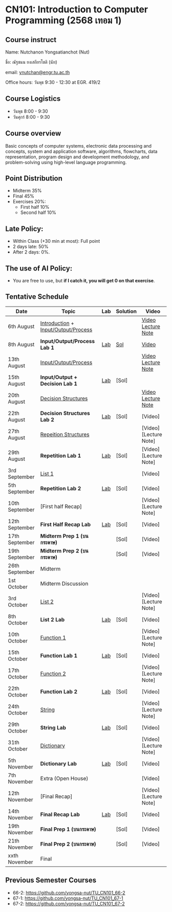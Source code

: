 # CN101: Introduction to Computer Programming (2568 เทอม 1)

## Course instruct

Name: Nutchanon Yongsatianchot (Nut)

ชื่อ: ณัฐชนน ยงเสถียรโชติ (นัท)

email: ynutchan@engr.tu.ac.th

Office hours: วันพุธ 9:30 - 12:30 at EGR. 419/2 

## Course Logistics

- วันพุธ 8:00 - 9:30
- วันศุกร์ 8:00 - 9:30

## Course overview 
Basic concepts of computer systems, electronic data processing and concepts, system and application software, algorithms, flowcharts, data representation, program design and development methodology, and problem-solving using high-level language programming. 

## Point Distribution

- Midterm 35%
- Final 45%
- Exercises 20%:
  - First half 10%
  - Second half 10%

## Late Policy:
- Within Class (+30 min at most): Full point
- 2 days late: 50%
- After 2 days: 0%.

## The use of AI Policy:
- You are free to use, but **if I catch it, you will get 0 on that exercise**. 

## Tentative Schedule

|   Date  |  Topic  |  Lab  |  Solution | Video |
| ------- | ------- |  --------  | ----- | -------- |
| 6th August  | [Introduction](https://docs.google.com/presentation/d/1NTo9DB1zQFDuQVFixkBg8eE9_vTqCC6VBGYCoYS5l0c/edit?usp=sharing) + [Input/Output/Process](https://colab.research.google.com/github/yongsa-nut/TU_CN101_67-1/blob/main/Chapter_2_Input_Processing_and_Output.ipynb) |  | | [Video](https://youtu.be/23Ee6pE0mh0) [Lecture Note](https://github.com/yongsa-nut/TU_CN101_68-1/blob/main/Lecture%201%20InputOutputProcessing.pdf) | 
| 8th August  | **Input/Output/Process Lab 1**  | [Lab](https://colab.research.google.com/github/yongsa-nut/TU_CN101_68-1/blob/main/Input_Output_Lab_2568.ipynb) | [Sol](https://colab.research.google.com/github/yongsa-nut/TU_CN101_68-1/blob/main/Input_Output_Lab_2568_(sol).ipynb)  | [Video](https://tuipied.sharepoint.com/:v:/s/Section_9C1F380E-81AF-4B28-898F-0B7521DED224/EWqpiB0pK2JFojpbcvuOq88BGgbDuO8zsfeXBzMnskrfnQ?e=LYDfvM&nav=eyJyZWZlcnJhbEluZm8iOnsicmVmZXJyYWxBcHAiOiJTdHJlYW1XZWJBcHAiLCJyZWZlcnJhbFZpZXciOiJTaGFyZURpYWxvZy1MaW5rIiwicmVmZXJyYWxBcHBQbGF0Zm9ybSI6IldlYiIsInJlZmVycmFsTW9kZSI6InZpZXcifX0%3D)  | 
| 13th August  | [Input/Output/Process](https://colab.research.google.com/github/yongsa-nut/TU_CN101_67-1/blob/main/Chapter_2_Input_Processing_and_Output.ipynb)   |  |  | [Video](https://youtu.be/Ho_KQQSNQV8) [Lecture Note](https://github.com/yongsa-nut/TU_CN101_68-1/blob/main/lecture%203.pdf)| 
| 15th August  | **Input/Output + Decision Lab 1**   | [Lab](https://colab.research.google.com/github/yongsa-nut/TU_CN101_68-1/blob/main/Decision_Lab_1.ipynb) | [Sol]  |  | 
| 20th August  | [Decision Structures](https://colab.research.google.com/github/yongsa-nut/TU_CN101_67-1/blob/main/Chapter_3_Decision_Structures_and_Boolean_Logic.ipynb)   |   |    | [Video](https://youtu.be/sKGG-I-3uHQ) [Lecture Note](https://github.com/yongsa-nut/TU_CN101_68-1/blob/main/Decision%20Structures%20lecture%20note.pdf)| 
| 22th August  | **Decision Structures Lab 2**   | [Lab](https://colab.research.google.com/github/yongsa-nut/TU_CN101_68-1/blob/main/Decision_Structure_Lab_2568.ipynb) | [Sol]  | [Video] | 
| 27th August  |  [Repeition Structures](https://colab.research.google.com/github/yongsa-nut/TU_CN101_67-1/blob/main/Chapter_4_Repitition_Structures.ipynb)   |   |  | [Video] [Lecture Note] | 
| 29th August  | **Repetition Lab 1**   | [Lab](https://colab.research.google.com/github/yongsa-nut/TU_CN101_68-1/blob/main/Repetition_Structures_Lab.ipynb) | [Sol] | [Video] [Lecture Note] | 
| 3rd September  | [List 1](https://colab.research.google.com/github/yongsa-nut/TU_CN101_67-1/blob/main/Chapter_5_List_and_Tuple.ipynb) |   |   | [Video] | 
| 5th September  | 	 **Repetition Lab 2**   | [Lab](https://colab.research.google.com/github/yongsa-nut/TU_CN101_68-1/blob/main/Repetition_Structure_and_List_Lab_2568.ipynb)  | [Sol]  | [Video] | 
| 10th September  | [First half Recap]         |       |        | [Video] [Lecture Note]| 
| 12th September  | **First Half Recap Lab**   | [Lab](https://colab.research.google.com/github/yongsa-nut/TU_CN101_68-1/blob/main/CN_101First_Half_Recap_2568.ipynb) | [Sol]  | [Video] | 
| 17th September  | **Midterm Prep 1 (บนกระดาษ)**   |  | [Sol]  | [Video] | 
| 19th September  | **Midterm Prep 2 (บนกระดาษ)**   |  | [Sol]  | [Video] | 
| 26th September  | Midterm   |  |   |  | 
| 1st October  | Midterm Discussion   |  |   |  | 
| 3rd October  | [List 2](https://colab.research.google.com/github/yongsa-nut/TU_CN101_67-1/blob/main/Chapter_5_List_and_Tuple.ipynb)         |        |   | [Video] [Lecture Note] | 
| 8th October  | **List 2 Lab**   | [Lab](https://colab.research.google.com/github/yongsa-nut/TU_CN101_68-1/blob/main/List_Lab_2568.ipynb)  | [Sol]   | [Video] |
| 10th October  | [Function 1](https://colab.research.google.com/github/yongsa-nut/TU_CN101_67-1/blob/main/Chapter_5_Function.ipynb)       |   |   | [Video] [Lecture Note] | 
| 15th October | **Function Lab 1**   | [Lab](https://colab.research.google.com/github/yongsa-nut/TU_CN101_68-1/blob/main/Function_Lab_1_2568.ipynb)  | [Sol]  | [Video] |
| 17th October | [Function 2](https://colab.research.google.com/github/yongsa-nut/TU_CN101_67-1/blob/main/Chapter_5_Function.ipynb)       |   |   | [Video] [Lecture Note] | 
| 22th October | **Function Lab 2**   | [Lab](https://colab.research.google.com/github/yongsa-nut/TU_CN101_68-1/blob/main/Function_Lab_2_2568.ipynb)  | [Sol]  | [Video] |
| 24th October | [String](https://colab.research.google.com/github/yongsa-nut/TU_CN101_67-1/blob/main/Chapter_7_Strings.ipynb)       |   |   | [Video] [Lecture Note] | 
| 29th October | **String Lab**  | [Lab](https://colab.research.google.com/github/yongsa-nut/TU_CN101_68-1/blob/main/String_Lab_2568.ipynb)  | [Sol]  | [Video] |
| 31th October | [Dictionary](https://colab.research.google.com/github/yongsa-nut/TU_CN101_67-1/blob/main/Chapter_7_Strings.ipynb)       |   |   | [Video] [Lecture Note] | 
| 5th November | **Dictionary Lab**   | [Lab](https://colab.research.google.com/github/yongsa-nut/TU_CN101_68-1/blob/main/Dictionary_Lab_2568.ipynb)  | [Sol]  | [Video] |
| 7th November | Extra (Open House)           |   |    | [Video] | 
| 12th November | [Final Recap]   |   |    | [Video] [Lecture Note] |
| 14th November | **Final Recap Lab**   | [Lab](https://colab.research.google.com/github/yongsa-nut/TU_CN101_68-1/blob/main/Final_Lab_CN101_2568.ipynb)  | [Sol]   | [Video] | 
| 19th November | **Final Prep 1 (บนกระดาษ)**   |   | [Sol]   | [Video] |
| 21th November | **Final Prep 2 (บนกระดาษ)**   |   | [Sol]   | [Video] | 
| xxth November | Final |  |  |  |

## Previous Semester Courses
- 66-2: https://github.com/yongsa-nut/TU_CN101_66-2
- 67-1: https://github.com/yongsa-nut/TU_CN101_67-1
- 67-2: https://github.com/yongsa-nut/TU_CN101_67-2
